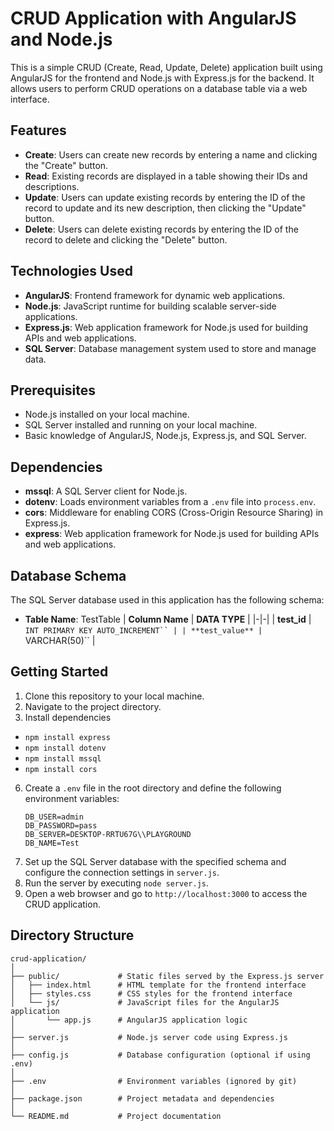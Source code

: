 # CRUD Application with AngularJS and Node.js

This is a simple CRUD (Create, Read, Update, Delete) application built using AngularJS for the frontend and Node.js with Express.js for the backend. It allows users to perform CRUD operations on a database table via a web interface.

## Features

- **Create**: Users can create new records by entering a name and clicking the "Create" button.
- **Read**: Existing records are displayed in a table showing their IDs and descriptions.
- **Update**: Users can update existing records by entering the ID of the record to update and its new description, then clicking the "Update" button.
- **Delete**: Users can delete existing records by entering the ID of the record to delete and clicking the "Delete" button.

## Technologies Used

- **AngularJS**: Frontend framework for dynamic web applications.
- **Node.js**: JavaScript runtime for building scalable server-side applications.
- **Express.js**: Web application framework for Node.js used for building APIs and web applications.
- **SQL Server**: Database management system used to store and manage data.

## Prerequisites

- Node.js installed on your local machine.
- SQL Server installed and running on your local machine.
- Basic knowledge of AngularJS, Node.js, Express.js, and SQL Server.

## Dependencies

- **mssql**: A SQL Server client for Node.js.
- **dotenv**: Loads environment variables from a `.env` file into `process.env`.
- **cors**: Middleware for enabling CORS (Cross-Origin Resource Sharing) in Express.js.
- **express**: Web application framework for Node.js used for building APIs and web applications.

## Database Schema

The SQL Server database used in this application has the following schema:

- **Table Name**: TestTable
| **Column Name** | **DATA TYPE** |
|-|-|
| **test_id** | `INT PRIMARY KEY AUTO_INCREMENT`` |
| **test_value** | `VARCHAR(50)`` |

## Getting Started

1. Clone this repository to your local machine.
2. Navigate to the project directory.
3. Install dependencies
- `npm install express`
- `npm install dotenv`
- `npm install mssql`
- `npm install cors`
6. Create a `.env` file in the root directory and define the following environment variables:
   ```
   DB_USER=admin
   DB_PASSWORD=pass
   DB_SERVER=DESKTOP-RRTU67G\\PLAYGROUND
   DB_NAME=Test
   ```
7. Set up the SQL Server database with the specified schema and configure the connection settings in `server.js`.
8. Run the server by executing `node server.js`.
9. Open a web browser and go to `http://localhost:3000` to access the CRUD application.

## Directory Structure

```
crud-application/
│
├── public/             # Static files served by the Express.js server
│   ├── index.html      # HTML template for the frontend interface
│   ├── styles.css      # CSS styles for the frontend interface
│   └── js/             # JavaScript files for the AngularJS application
│       └── app.js      # AngularJS application logic
│
├── server.js           # Node.js server code using Express.js
│
├── config.js           # Database configuration (optional if using .env)
│
├── .env                # Environment variables (ignored by git)
│
├── package.json        # Project metadata and dependencies
│
└── README.md           # Project documentation
```
